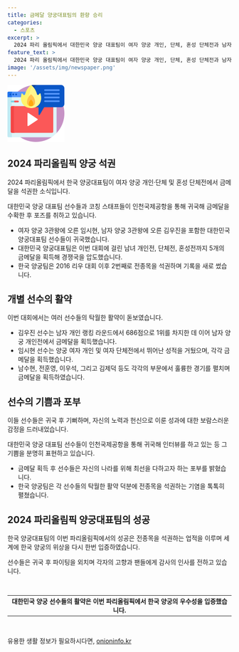 ```yaml
---
title: 금메달 양궁대표팀의 환향 승리
categories:
  - 스포츠
excerpt: >
  2024 파리 올림픽에서 대한민국 양궁 대표팀이 여자 양궁 개인, 단체, 혼성 단체전과 남자 양궁 대표팀이 5개 전종목을 석권해 경쟁국을 압도했습니다. 귀국한 대표팀은 여자 양궁 3관왕 임시현과 남자 양궁 3관왕 김우진 등이 금메달을 획득하는 등 기쁨 속에 돌아왔으며, 김우진은 랭킹 라운드에서 1위를 차지한 바 있습니다. 전체적으로 5금 1은 1동 메달을 획득하며 화려한 성과를 거뒀습니다.
feature_text: >
  2024 파리 올림픽에서 대한민국 양궁 대표팀이 여자 양궁 개인, 단체, 혼성 단체전과 남자 양궁 대표팀이 5개 전종목을 석권해 경쟁국을 압도했습니다. 귀국한 대표팀은 여자 양궁 3관왕 임시현과 남자 양궁 3관왕 김우진 등이 금메달을 획득하는 등 기쁨 속에 돌아왔으며, 김우진은 랭킹 라운드에서 1위를 차지한 바 있습니다. 전체적으로 5금 1은 1동 메달을 획득하며 화려한 성과를 거뒀습니다.
image: '/assets/img/newspaper.png'
---
```


<p><img src="/assets/img/news.png" alt="rentncar 속보" /></p>

<h2 data-ke-size="size26">2024 파리올림픽 양궁 석권</h2>

<p>2024 파리올림픽에서 한국 양궁대표팀이 여자 양궁 개인·단체 및 혼성 단체전에서 금메달을 석권한 소식입니다. </p>

<p data-ke-size="size16">대한민국 양궁 대표팀 선수들과 코칭 스태프들이 인천국제공항을 통해 귀국해 금메달을 수확한 후 포즈를 취하고 있습니다.</p>

<ul>
  <li>여자 양궁 3관왕에 오른 임시현, 남자 양궁 3관왕에 오른 김우진을 포함한 대한민국 양궁대표팀 선수들이 귀국했습니다.</li>
  <li>대한민국 양궁대표팀은 이번 대회에 걸린 남녀 개인전, 단체전, 혼성전까지 5개의 금메달을 획득해 경쟁국을 압도했습니다.</li>
  <li>한국 양궁팀은 2016 리우 대회 이후 2번째로 전종목을 석권하며 기록을 새로 썼습니다.</li>
</ul>

<h2 data-ke-size="size26">개별 선수의 활약</h2>

<p>이번 대회에서는 여러 선수들의 탁월한 활약이 돋보였습니다.</p>

<ul>
  <li>김우진 선수는 남자 개인 랭킹 라운드에서 686점으로 1위를 차지한 데 이어 남자 양궁 개인전에서 금메달을 획득했습니다.</li>
  <li>임시현 선수는 양궁 여자 개인 및 여자 단체전에서 뛰어난 성적을 거뒀으며, 각각 금메달을 획득했습니다.</li>
  <li>남수현, 전훈영, 이우석, 그리고 김제덕 등도 각각의 부문에서 훌륭한 경기를 펼치며 금메달을 획득하였습니다.</li>
</ul>

<h2 data-ke-size="size26">선수의 기쁨과 포부</h2>

<p>이들 선수들은 귀국 후 기뻐하며, 자신의 노력과 헌신으로 이룬 성과에 대한 보람스러운 감정을 드러내었습니다.</p>

<p data-ke-size="size16">대한민국 양궁 대표팀 선수들이 인천국제공항을 통해 귀국해 인터뷰를 하고 있는 등 그 기쁨을 분명히 표현하고 있습니다.</p>

<ul>
  <li>금메달 획득 후 선수들은 자신의 나라를 위해 최선을 다하고자 하는 포부를 밝혔습니다.</li>
  <li>한국 양궁팀은 각 선수들의 탁월한 활약 덕분에 전종목을 석권하는 기염을 톡톡히 펼쳤습니다.</li>
</ul>

<h2 data-ke-size="size26">2024 파리올림픽 양궁대표팀의 성공</h2>

<p>한국 양궁대표팀의 이번 파리올림픽에서의 성공은 전종목을 석권하는 업적을 이루며 세계에 한국 양궁의 위상을 다시 한번 입증하였습니다.</p>

<p data-ke-size="size16">선수들은 귀국 후 파이팅을 외치며 각자의 고향과 팬들에게 감사의 인사를 전하고 있습니다.</p>

<p data-ke-size="size16">&nbsp;</p>

<table>
  <tbody>
    <tr>
      <td style="text-align: center; height: 17px;"><b>대한민국 양궁 선수들의 활약은 이번 파리올림픽에서 한국 양궁의 우수성을 입증했습니다.</b></td>
    </tr>
  </tbody>
</table>

<p data-ke-size="size16">&nbsp;</p>
유용한 생활 정보가 필요하시다면, <a href="https://onioninfo.kr" rel="dofollow">onioninfo.kr</a>


